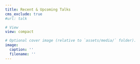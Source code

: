 ```yaml
---
title: Recent & Upcoming Talks
cms_exclude: true
#url: talk

# View
view: compact

# Optional cover image (relative to `assets/media/` folder).
image:
  caption: ''
  filename: ''
---
```

